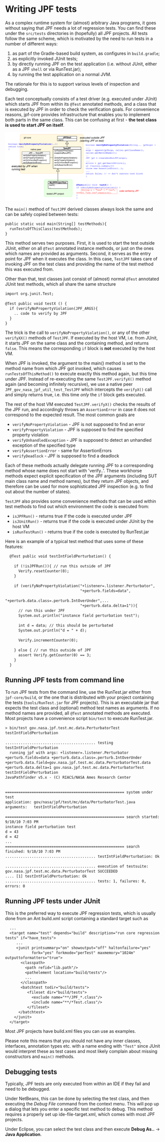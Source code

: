 # Writing JPF tests
As a complex runtime system for (almost) arbitrary Java programs, it goes without saying that JPF needs a lot of regression tests. You can find these under the `src/tests` directories in (hopefully) all JPF projects. All tests follow the same scheme, which is motivated by the need to run tests in a number of different ways:

  1. as part of the Gradle-based build system, as configures in `build.gradle`;
  1. as explicitly invoked JUnit tests;
  1. by directly running JPF on the test application (i.e. without JUnit, either as a JPF `shell` or via RunTest.jar);
  1. by running the test application on a normal JVM.

The rationale for this is to support various levels of inspection and debugging. 

Each test conceptually consists of a test driver (e.g. executed under JUnit) which starts JPF from within its `@Test` annotated methods, and a class that is executed by JPF in order to check the verification goals. For convenience reasons, jpf-core provides infrastructure that enables you to implement both parts in the same class. This can be confusing at first - **the test class is used to start JPF on itself**.

![Figure: Unit Testing in JPF](https://raw.githubusercontent.com/javapathfinder/jpf-core/refs/heads/master/docs/graphics/new-testing.svg)

The `main()` method of `TestJPF` derived classes always look the same and can be safely copied between tests:

~~~~~~~~ {.java}
public static void main(String[] testMethods){
  runTestsOfThisClass(testMethods);
}
~~~~~~~~

This method serves two purposes. First, it is used to start the test outside JUnit, either on all `@Test` annotated instance methods, or just on the ones which names are provided as arguments. Second, it serves as the entry point for JPF when it executes the class. In this case, `TestJPF` takes care of invoking JPF on the test class and providing the name of the test method this was executed from.

Other than that, test classes just consist of (almost) normal `@Test` annotated JUnit test methods, which all share the same structure

~~~~~~~~ {.java}
import org.junit.Test;

@Test public void testX () {
  if (verifyNoPropertyViolation(JPF_ARGS){
    .. code to verify by JPF
  }
}
~~~~~~~~

The trick is the call to `verifyNoPropertyViolation()`, or any of the other `verifyXX()` methods of `TestJPF`. If executed by the host VM, i.e. from JUnit, it starts JPF on the same class and the containing method, and returns `false`. This means the corresponding `if` block is **not** executed by the host VM.

When JPF is invoked, the argument to the main() method is set to the method name from which JPF got invoked, which causes `runTestsOfThisMethod()` to execute exactly this method again, but this time under JPF. Instead of re-executing the same `TestJPF.verifyX()` method again (and becoming infinitely recursive), we use a native peer `JPF_gov_nasa_jpf_util_test_TestJPF` which intercepts the `verifyX()` call and simply returns true, i.e. this time *only* the `if` block gets executed.

The rest of the host VM executed `TestJPF.verifyX()` checks the results of the JPF run, and accordingly throws an `AssertionError` in case it does not correspond to the expected result. The most common goals are

 * `verifyNoPropertyViolation` - JPF is not supposed to find an error
 * `verifyPropertyViolation` - JPF is supposed to find the specified property violation
 * `verifyUnhandledException` - JPF is supposed to detect an unhandled exception of the specified type
 * `verifyAssertionError` - same for AssertionErrors
 * `verifyDeadlock` - JPF is supposed to find a deadlock

Each of these methods actually delegate running JPF to a corresponding method whose name does not start with 'verify..'. These workhorse methods expect explicit specification of the JPF arguments (including SUT main class name and method names), but they return JPF objects, and therefore can be used for more sophisticated JPF inspection (e.g. to find out about the number of states).

`TestJPF` also provides some convenience methods that can be used within test methods to find out which environment the code is executed from:

 * `isJPFRun()` - returns true if the code is executed under JPF
 * `isJUnitRun()` - returns true if the code is executed under JUnit by the host VM
 * `isRunTestRun()` - returns true if the code is executed by RunTest.jar

Here is an example of a typical test method that uses some of these features:

~~~~~~~~ {.java}
  @Test public void testIntFieldPerturbation() {

    if (!isJPFRun()){ // run this outside of JPF
      Verify.resetCounter(0);
    }

    if (verifyNoPropertyViolation("+listener=.listener.Perturbator",
                                  "+perturb.fields=data",
                                  "+perturb.data.class=.perturb.IntOverUnder",...
                                  "+perturb.data.delta=1")){
      // run this under JPF
      System.out.println("instance field perturbation test");

      int d = data; // this should be perturbated
      System.out.println("d = " + d);

      Verify.incrementCounter(0);

    } else { // run this outside of JPF
      assert Verify.getCounter(0) == 3;
    }
  }
~~~~~~~~

## Running JPF tests from command line ##
To run JPF tests from the command line, use the RunTest.jar either from `jpf-core/build`, or the one that is distributed with your project containing the tests (`tools/RunTest.jar` for JPF projects). This is an executable jar that expects the test class and (optional) method test names as arguments. If no method names are provided, all `@Test` annotated methods are executed. Most projects have a convenience script `bin/test` to execute RunTest.jar.

~~~~~~~~ {.bash}
> bin/test gov.nasa.jpf.test.mc.data.PerturbatorTest testIntFieldPerturbation

......................................... testing testIntFieldPerturbation
  running jpf with args: +listener=.listener.Perturbator +perturb.fields=data +perturb.data.class=.perturb.IntOverUnder +perturb.data.field=gov.nasa.jpf.test.mc.data.PerturbatorTest.data +perturb.data.delta=1 gov.nasa.jpf.test.mc.data.PerturbatorTest testIntFieldPerturbation
JavaPathfinder v5.x - (C) RIACS/NASA Ames Research Center


====================================================== system under test
application: gov/nasa/jpf/test/mc/data/PerturbatorTest.java
arguments:   testIntFieldPerturbation 

====================================================== search started: 9/10/10 7:03 PM
instance field perturbation test
d = 43
d = 42
...
====================================================== search finished: 9/10/10 7:03 PM
......................................... testIntFieldPerturbation: Ok

......................................... execution of testsuite: gov.nasa.jpf.test.mc.data.PerturbatorTest SUCCEEDED
.... [1] testIntFieldPerturbation: Ok
......................................... tests: 1, failures: 0, errors: 0
~~~~~~~~

## Running JPF tests under JUnit ##

This is the preferred way to execute JPF regression tests, which is usually done from an Ant build.xml script containing a standard target such as

~~~~~~~~ {.xml}
  ...
  <target name="test" depends="build" description="run core regression tests" if="have_tests">
     ...
     <junit printsummary="on" showoutput="off" haltonfailure="yes"
            fork="yes" forkmode="perTest" maxmemory="1024m" outputtoformatters="true">
       <classpath>
         <path refid="lib.path"/>
         <pathelement location="build/tests"/>
         ...
       </classpath>
       <batchtest todir="build/tests">
          <fileset dir="build/tests">
            <exclude name="**/JPF_*.class"/>
            <include name="**/*Test.class"/>
          </fileset>
      </batchtest>
    </junit>
  </target>
~~~~~~~~

Most JPF projects have build.xml files you can use as examples.

Please note this means that you should not have any inner classes, interfaces, annotation types etc. with a name ending with `"Test"` since JUnit would interpret these as test cases and most likely complain about missing constructors and `main()` methods.

## Debugging tests ##

Typically, JPF tests are only executed from within an IDE if they fail and need to be debugged. 

Under NetBeans, this can be done by selecting the test class, and then executing the *Debug File* command from the context menu. This will pop up a dialog that lets you enter a specific test method to debug. This method requires a properly set up ide-file-target.xml, which comes with most JPF projects.

Under Eclipse, you can select the test class and then execute **Debug As..** -> **Java Application**.

